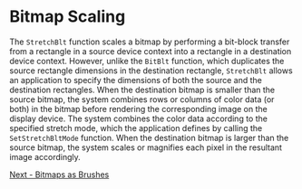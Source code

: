 <!-- https://docs.microsoft.com/en-us/windows/win32/gdi/bitmap-scaling -->

# Bitmap Scaling

The `StretchBlt` function scales a bitmap by performing a bit-block transfer from a rectangle in a source device context into a rectangle in a destination device context. However, unlike the `BitBlt` function, which duplicates the source rectangle dimensions in the destination rectangle, `StretchBlt` allows an application to specify the dimensions of both the source and the destination rectangles. When the destination bitmap is smaller than the source bitmap, the system combines rows or columns of color data (or both) in the bitmap before rendering the corresponding image on the display device. The system combines the color data according to the specified stretch mode, which the application defines by calling the `SetStretchBltMode` function. When the destination bitmap is larger than the source bitmap, the system scales or magnifies each pixel in the resultant image accordingly.

<!-- END -->

[Next - Bitmaps as Brushes](./bitmaps-as-brushes.md)
